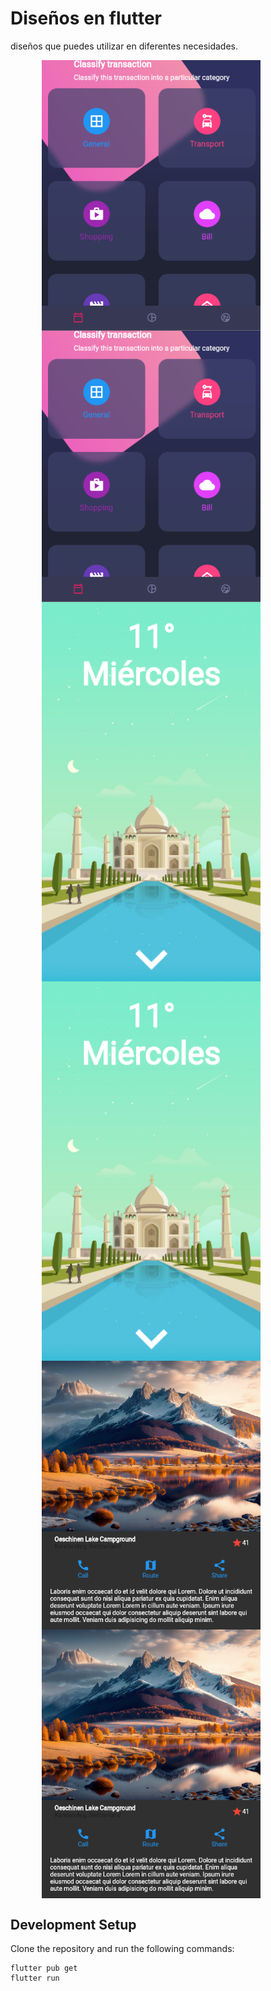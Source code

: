 # Diseños en flutter 

diseños que puedes utilizar en diferentes necesidades.

<img align="center" width="350" src="assets/imagenes/1.png" hspace="50"  ><img align="center" width="350" src="assets/imagenes/1.png" hspace="50">
<img align="center" width="350" src="assets/imagenes/2.png" hspace="50"  ><img align="center" width="350" src="assets/imagenes/2.png" hspace="50">
<img align="center" width="350" src="assets/imagenes/3.png" hspace="50"  ><img align="center" width="350" src="assets/imagenes/3.png" hspace="50">

## Development Setup
Clone the repository and run the following commands:
```
flutter pub get
flutter run
